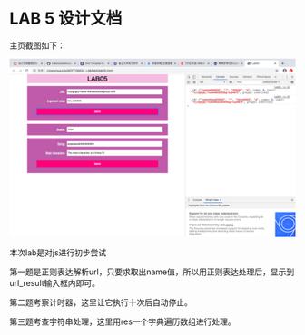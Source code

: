 LAB 5 设计文档
==========

主页截图如下：

![image text](https://raw.githubusercontent.com/DamiDdd/SOFT130002_lab/master/lab5/lab05_res.png)

本次lab是对js进行初步尝试

第一题是正则表达解析url，只要求取出name值，所以用正则表达处理后，显示到url_result输入框内即可。

第二题考察计时器，这里让它执行十次后自动停止。

第三题考查字符串处理，这里用res一个字典遍历数组进行处理。
